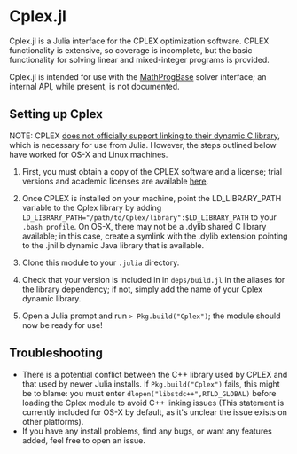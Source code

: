 Cplex.jl
========

Cplex.jl is a Julia interface for the CPLEX optimization software. CPLEX functionality is extensive, so coverage is incomplete, but the basic functionality for solving linear and mixed-integer programs is provided.

Cplex.jl is intended for use with the [MathProgBase](https://github.com/JuliaOpt/MathProgBase.jl) solver interface; an internal API, while present, is not documented.

Setting up Cplex
----------------

NOTE: CPLEX [does not officially support linking to their dynamic C library](https://www.ibm.com/developerworks/community/forums/html/topic?id=ca96447c-fe2d-4e8a-900e-cfe358a9bcec&ps=25), which is necessary for use from Julia. However, the steps outlined below have worked for OS-X and Linux machines. 

1. First, you must obtain a copy of the CPLEX software and a license; trial versions and academic licenses are available [here](http://www-01.ibm.com/software/websphere/products/optimization/cplex-studio-preview-edition/).

2. Once CPLEX is installed on your machine, point the LD_LIBRARY_PATH variable to the Cplex library by adding ``LD_LIBRARY_PATH="/path/to/Cplex/library":$LD_LIBRARY_PATH`` to your ``.bash_profile``. On OS-X, there may not be a .dylib shared C library available; in this case, create a symlink with the .dylib extension pointing to the .jnilib dynamic Java library that is available.

3. Clone this module to your ``.julia`` directory.

4. Check that your version is included in in ``deps/build.jl`` in the aliases for the library dependency; if not, simply add the name of your Cplex dynamic library.

5. Open a Julia prompt and run ``> Pkg.build("Cplex")``; the module should now be ready for use!

Troubleshooting
---------------
* There is a potential conflict between the C++ library used by CPLEX and that used by newer Julia installs. If ``Pkg.build("Cplex")`` fails, this might be to blame: you must enter ``dlopen("libstdc++",RTLD_GLOBAL)`` before loading the Cplex module to avoid C++ linking issues (This statement is currently included for OS-X by default, as it's unclear the issue exists on other platforms). 
* If you have any install problems, find any bugs, or want any features added, feel free to open an issue.
